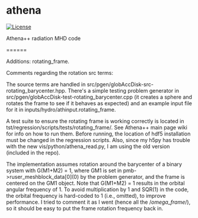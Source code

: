 athena
======
[![License](https://img.shields.io/badge/License-BSD%203--Clause-blue.svg)](https://opensource.org/licenses/BSD-3-Clause)

Athena++ radiation MHD code

======

Additions: rotating_frame.

Comments regarding the rotation src terms:

The source terms are handled in src/pgen/globAccDisk-src-rotating_barycenter.hpp. There's a simple testing problem generator in src/pgen/globAccDisk-test-rotating_barycenter.cpp (it creates a sphere and rotates the frame to see if it behaves as expected) and an example input file for it in inputs/hydro/athinput.rotating_frame.

A test suite to ensure the rotating frame is working correctly is located in tst/regression/scripts/tests/rotating_frame/. See Athena++ main page wiki for info on how to run them. Before running, the location of hdf5 installation must be changed in the regression scripts. Also, since my h5py has trouble with the new vis/python/athena_read.py, I am using the old version (included in the repo).

The implementation assumes rotation around the barycenter of a binary system with G(M1+M2) = 1, where GM1 is set in pmb->ruser_meshblock_data[0]\(0\) by the problem generator, and the frame is centered on the GM1 object. Note that G(M1+M2) = 1 results in the orbital angular frequency of 1. To avoid multiplication by 1 and SQR(1) in the code, the orbital frequency is hard-coded to 1 (i.e., omitted), to improve performance. I tried to comment it as I went (hence all the /*omega_frame*/), so it should be easy to put the frame rotation frequency back in.
